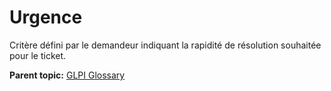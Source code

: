 Urgence
=======

Critère défini par le demandeur indiquant la rapidité de résolution
souhaitée pour le ticket.

**Parent topic:** [GLPI Glossary](../../glpi/glossary.html)
